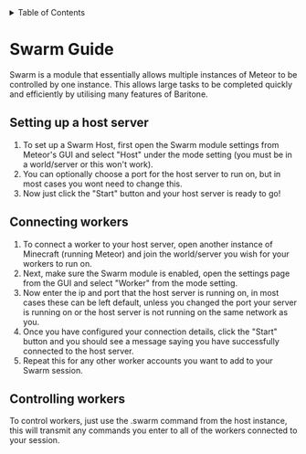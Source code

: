 <!-- START doctoc generated TOC please keep comment here to allow auto update -->
<!-- DON'T EDIT THIS SECTION, INSTEAD RE-RUN doctoc TO UPDATE -->
<details>
<summary>Table of Contents</summary>

- [Swarm Guide](#swarm-guide)
  - [Setting up a host server](#setting-up-a-host-server)
  - [Connecting workers](#connecting-workers)
  - [Controlling workers](#controlling-workers)

</details>
<!-- END doctoc generated TOC please keep comment here to allow auto update -->

# Swarm Guide

Swarm is a module that essentially allows multiple instances of Meteor to be controlled by one instance. This allows large tasks to be completed quickly and efficiently by utilising many features of Baritone.

## Setting up a host server

1. To set up a Swarm Host, first open the Swarm module settings from Meteor's GUI and select "Host" under the mode setting (you must be in a world/server or this won't work).
2. You can optionally choose a port for the host server to run on, but in most cases you wont need to change this.
3. Now just click the "Start" button and your host server is ready to go!

## Connecting workers

1. To connect a worker to your host server, open another instance of Minecraft (running Meteor) and join the world/server you wish for your workers to run on.
2. Next, make sure the Swarm module is enabled, open the settings page from the GUI and select "Worker" from the mode setting.
3. Now enter the ip and port that the host server is running on, in most cases these can be left default, unless you changed the port your server is running on or the host server is not running on the same network as you.
4. Once you have configured your connection details, click the "Start" button and you should see a message saying you have successfully connected to the host server.
5. Repeat this for any other worker accounts you want to add to your Swarm session.

## Controlling workers

To control workers, just use the .swarm command from the host instance, this will transmit any commands you enter to all of the workers connected to your session.